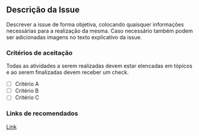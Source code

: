 ## Descrição da Issue

Descrever a issue de forma objetiva, colocando quaisquer informações necessárias para a realização da mesma.
Caso necessário também podem ser adicionadas imagens no texto explicativo da issue.

### Critérios de aceitação

Todas as atividades a serem realizadas devem estar elencadas em tópicos e ao serem finalizadas devem receber um check.

- [ ] Critério A
- [ ] Critério B
- [ ] Critério C

### Links de recomendados

[Link]('https://...')
